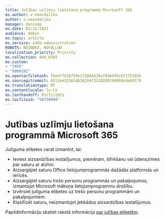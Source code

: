 ```yaml
---
title: Jutības uzlīmju lietošana programmā Microsoft 365
ms.author: v-smandalika
author: v-smandalika
manager: dansimp
ms.date: 02/21/2021
audience: Admin
ms.topic: article
ms.service: o365-administration
ROBOTS: NOINDEX, NOFOLLOW
localization_priority: Priority
ms.collection: Adm_O365
ms.custom:
- "7455"
- "9000181"
ms.openlocfilehash: fbeef7638759e1f2884430a784b9f6c6f172193b
ms.sourcegitcommit: 6312ee31561db36104f32282d019d069ede69174
ms.translationtype: MT
ms.contentlocale: lv-LV
ms.lasthandoff: 03/11/2021
ms.locfileid: "50750999"
---
```

# <a name="use-sensitivity-labels-in-microsoft-365"></a>Jutības uzlīmju lietošana programmā Microsoft 365

Jutīguma etiķetes varat izmantot, lai:
- Ieviest aizsardzības iestatījumus, piemēram, šifrēšanu vai ūdenszīmes par saturu ar atzīmi.
- Aizsargājiet saturu Office lietojumprogrammās dažādās platformās un ierīcēs.
- Aizsargājiet saturu trešo personu programmās un pakalpojumos, izmantojot Microsoft mākoņa lietojumprogrammu drošību.
- Izvērsiet jutīguma etiķetes uz trešo personu programmām un pakalpojumiem.
- Klasificēt saturu, neizmantojot jebkādus aizsardzības iestatījumus.

Papildinformāciju skatiet rakstā informācija [par jutības etiķetēm](https://docs.microsoft.com/microsoft-365/compliance/sensitivity-labels).